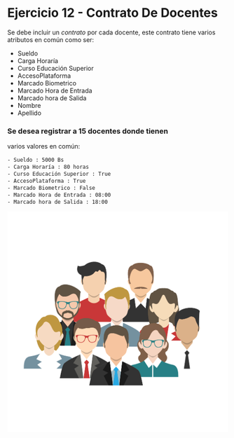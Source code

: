 # Ejercicio 12 - Contrato De Docentes

Se debe incluir un *contrato* por cada docente, este
contrato tiene varios atributos en común como ser:

- Sueldo
- Carga Horaría
- Curso Educación Superior
- AccesoPlataforma
- Marcado Biometrico
- Marcado Hora de Entrada
- Marcado hora de Salida
- Nombre
- Apellido

### Se desea registrar a 15 docentes donde tienen
varios valores en común:
```
- Sueldo : 5000 Bs
- Carga Horaría : 80 horas
- Curso Educación Superior : True
- AccesoPlataforma : True
- Marcado Biometrico : False
- Marcado Hora de Entrada : 08:00
- Marcado hora de Salida : 18:00
```
 <p align="center">
    <img src="https://github.com/AleS900/prueba/blob/master/assets/pngwing.com.png" />
 </p>
